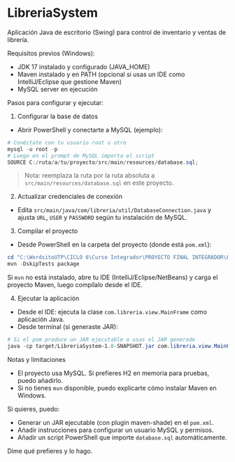 # LibreriaSystem

Aplicación Java de escritorio (Swing) para control de inventario y ventas de librería.

Requisitos previos (Windows):
- JDK 17 instalado y configurado (JAVA_HOME)
- Maven instalado y en PATH (opcional si usas un IDE como IntelliJ/Eclipse que gestione Maven)
- MySQL server en ejecución

Pasos para configurar y ejecutar:

1) Configurar la base de datos
- Abrir PowerShell y conectarte a MySQL (ejemplo):

```powershell
# Conéctate con tu usuario root u otro
mysql -u root -p
# Luego en el prompt de MySQL importa el script
SOURCE C:/ruta/a/tu/proyecto/src/main/resources/database.sql;
```

> Nota: reemplaza la ruta por la ruta absoluta a `src/main/resources/database.sql` en este proyecto.

2) Actualizar credenciales de conexión
- Edita `src/main/java/com/libreria/util/DatabaseConnection.java` y ajusta `URL`, `USER` y `PASSWORD` según tu instalación de MySQL.

3) Compilar el proyecto
- Desde PowerShell en la carpeta del proyecto (donde está `pom.xml`):

```powershell
cd "C:\WordsitoUTP\CICLO 6\Curso Integrador\PROYECTO FINAL INTEGRADOR\LibreriaSystem"
mvn -DskipTests package
```

Si `mvn` no está instalado, abre tu IDE (IntelliJ/Eclipse/NetBeans) y carga el proyecto Maven, luego compílalo desde el IDE.

4) Ejecutar la aplicación
- Desde el IDE: ejecuta la clase `com.libreria.view.MainFrame` como aplicación Java.
- Desde terminal (si generaste JAR):

```powershell
# Si el pom produce un JAR ejecutable o usas el JAR generado
java -cp target/LibreriaSystem-1.0-SNAPSHOT.jar com.libreria.view.MainFrame
```

Notas y limitaciones
- El proyecto usa MySQL. Si prefieres H2 en memoria para pruebas, puedo añadirlo.
- Si no tienes `mvn` disponible, puedo explicarte cómo instalar Maven en Windows.

Si quieres, puedo:
- Generar un JAR ejecutable (con plugin maven-shade) en el `pom.xml`.
- Añadir instrucciones para configurar un usuario MySQL y permisos.
- Añadir un script PowerShell que importe `database.sql` automáticamente.

Dime qué prefieres y lo hago.